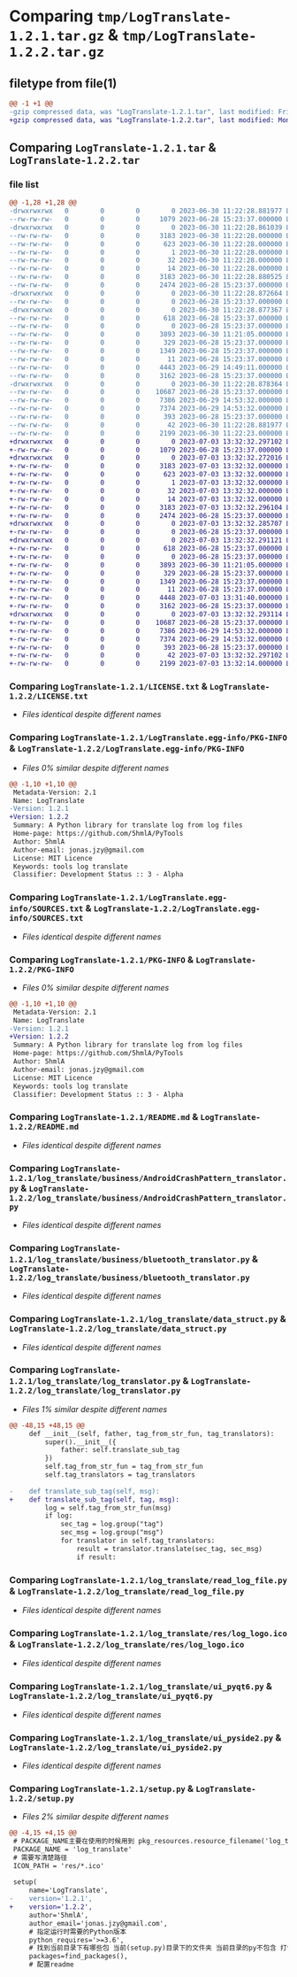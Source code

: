 # Comparing `tmp/LogTranslate-1.2.1.tar.gz` & `tmp/LogTranslate-1.2.2.tar.gz`

## filetype from file(1)

```diff
@@ -1 +1 @@
-gzip compressed data, was "LogTranslate-1.2.1.tar", last modified: Fri Jun 30 11:22:28 2023, max compression
+gzip compressed data, was "LogTranslate-1.2.2.tar", last modified: Mon Jul  3 13:32:32 2023, max compression
```

## Comparing `LogTranslate-1.2.1.tar` & `LogTranslate-1.2.2.tar`

### file list

```diff
@@ -1,28 +1,28 @@
-drwxrwxrwx   0        0        0        0 2023-06-30 11:22:28.881977 LogTranslate-1.2.1/
--rw-rw-rw-   0        0        0     1079 2023-06-28 15:23:37.000000 LogTranslate-1.2.1/LICENSE.txt
-drwxrwxrwx   0        0        0        0 2023-06-30 11:22:28.861039 LogTranslate-1.2.1/LogTranslate.egg-info/
--rw-rw-rw-   0        0        0     3183 2023-06-30 11:22:28.000000 LogTranslate-1.2.1/LogTranslate.egg-info/PKG-INFO
--rw-rw-rw-   0        0        0      623 2023-06-30 11:22:28.000000 LogTranslate-1.2.1/LogTranslate.egg-info/SOURCES.txt
--rw-rw-rw-   0        0        0        1 2023-06-30 11:22:28.000000 LogTranslate-1.2.1/LogTranslate.egg-info/dependency_links.txt
--rw-rw-rw-   0        0        0       32 2023-06-30 11:22:28.000000 LogTranslate-1.2.1/LogTranslate.egg-info/requires.txt
--rw-rw-rw-   0        0        0       14 2023-06-30 11:22:28.000000 LogTranslate-1.2.1/LogTranslate.egg-info/top_level.txt
--rw-rw-rw-   0        0        0     3183 2023-06-30 11:22:28.880525 LogTranslate-1.2.1/PKG-INFO
--rw-rw-rw-   0        0        0     2474 2023-06-28 15:23:37.000000 LogTranslate-1.2.1/README.md
-drwxrwxrwx   0        0        0        0 2023-06-30 11:22:28.872664 LogTranslate-1.2.1/log_translate/
--rw-rw-rw-   0        0        0        0 2023-06-28 15:23:37.000000 LogTranslate-1.2.1/log_translate/__init__.py
-drwxrwxrwx   0        0        0        0 2023-06-30 11:22:28.877367 LogTranslate-1.2.1/log_translate/business/
--rw-rw-rw-   0        0        0      618 2023-06-28 15:23:37.000000 LogTranslate-1.2.1/log_translate/business/AndroidCrashPattern_translator.py
--rw-rw-rw-   0        0        0        0 2023-06-28 15:23:37.000000 LogTranslate-1.2.1/log_translate/business/__init__.py
--rw-rw-rw-   0        0        0     3893 2023-06-30 11:21:05.000000 LogTranslate-1.2.1/log_translate/business/bluetooth_translator.py
--rw-rw-rw-   0        0        0      329 2023-06-28 15:23:37.000000 LogTranslate-1.2.1/log_translate/config_default.py
--rw-rw-rw-   0        0        0     1349 2023-06-28 15:23:37.000000 LogTranslate-1.2.1/log_translate/data_struct.py
--rw-rw-rw-   0        0        0       11 2023-06-28 15:23:37.000000 LogTranslate-1.2.1/log_translate/gloable.py
--rw-rw-rw-   0        0        0     4443 2023-06-29 14:49:11.000000 LogTranslate-1.2.1/log_translate/log_translator.py
--rw-rw-rw-   0        0        0     3162 2023-06-28 15:23:37.000000 LogTranslate-1.2.1/log_translate/read_log_file.py
-drwxrwxrwx   0        0        0        0 2023-06-30 11:22:28.878364 LogTranslate-1.2.1/log_translate/res/
--rw-rw-rw-   0        0        0    10687 2023-06-28 15:23:37.000000 LogTranslate-1.2.1/log_translate/res/log_logo.ico
--rw-rw-rw-   0        0        0     7386 2023-06-29 14:53:32.000000 LogTranslate-1.2.1/log_translate/ui_pyqt6.py
--rw-rw-rw-   0        0        0     7374 2023-06-29 14:53:32.000000 LogTranslate-1.2.1/log_translate/ui_pyside2.py
--rw-rw-rw-   0        0        0      393 2023-06-28 15:23:37.000000 LogTranslate-1.2.1/pyproject.toml
--rw-rw-rw-   0        0        0       42 2023-06-30 11:22:28.881977 LogTranslate-1.2.1/setup.cfg
--rw-rw-rw-   0        0        0     2199 2023-06-30 11:22:23.000000 LogTranslate-1.2.1/setup.py
+drwxrwxrwx   0        0        0        0 2023-07-03 13:32:32.297102 LogTranslate-1.2.2/
+-rw-rw-rw-   0        0        0     1079 2023-06-28 15:23:37.000000 LogTranslate-1.2.2/LICENSE.txt
+drwxrwxrwx   0        0        0        0 2023-07-03 13:32:32.272016 LogTranslate-1.2.2/LogTranslate.egg-info/
+-rw-rw-rw-   0        0        0     3183 2023-07-03 13:32:32.000000 LogTranslate-1.2.2/LogTranslate.egg-info/PKG-INFO
+-rw-rw-rw-   0        0        0      623 2023-07-03 13:32:32.000000 LogTranslate-1.2.2/LogTranslate.egg-info/SOURCES.txt
+-rw-rw-rw-   0        0        0        1 2023-07-03 13:32:32.000000 LogTranslate-1.2.2/LogTranslate.egg-info/dependency_links.txt
+-rw-rw-rw-   0        0        0       32 2023-07-03 13:32:32.000000 LogTranslate-1.2.2/LogTranslate.egg-info/requires.txt
+-rw-rw-rw-   0        0        0       14 2023-07-03 13:32:32.000000 LogTranslate-1.2.2/LogTranslate.egg-info/top_level.txt
+-rw-rw-rw-   0        0        0     3183 2023-07-03 13:32:32.296104 LogTranslate-1.2.2/PKG-INFO
+-rw-rw-rw-   0        0        0     2474 2023-06-28 15:23:37.000000 LogTranslate-1.2.2/README.md
+drwxrwxrwx   0        0        0        0 2023-07-03 13:32:32.285707 LogTranslate-1.2.2/log_translate/
+-rw-rw-rw-   0        0        0        0 2023-06-28 15:23:37.000000 LogTranslate-1.2.2/log_translate/__init__.py
+drwxrwxrwx   0        0        0        0 2023-07-03 13:32:32.291121 LogTranslate-1.2.2/log_translate/business/
+-rw-rw-rw-   0        0        0      618 2023-06-28 15:23:37.000000 LogTranslate-1.2.2/log_translate/business/AndroidCrashPattern_translator.py
+-rw-rw-rw-   0        0        0        0 2023-06-28 15:23:37.000000 LogTranslate-1.2.2/log_translate/business/__init__.py
+-rw-rw-rw-   0        0        0     3893 2023-06-30 11:21:05.000000 LogTranslate-1.2.2/log_translate/business/bluetooth_translator.py
+-rw-rw-rw-   0        0        0      329 2023-06-28 15:23:37.000000 LogTranslate-1.2.2/log_translate/config_default.py
+-rw-rw-rw-   0        0        0     1349 2023-06-28 15:23:37.000000 LogTranslate-1.2.2/log_translate/data_struct.py
+-rw-rw-rw-   0        0        0       11 2023-06-28 15:23:37.000000 LogTranslate-1.2.2/log_translate/gloable.py
+-rw-rw-rw-   0        0        0     4448 2023-07-03 13:31:40.000000 LogTranslate-1.2.2/log_translate/log_translator.py
+-rw-rw-rw-   0        0        0     3162 2023-06-28 15:23:37.000000 LogTranslate-1.2.2/log_translate/read_log_file.py
+drwxrwxrwx   0        0        0        0 2023-07-03 13:32:32.293114 LogTranslate-1.2.2/log_translate/res/
+-rw-rw-rw-   0        0        0    10687 2023-06-28 15:23:37.000000 LogTranslate-1.2.2/log_translate/res/log_logo.ico
+-rw-rw-rw-   0        0        0     7386 2023-06-29 14:53:32.000000 LogTranslate-1.2.2/log_translate/ui_pyqt6.py
+-rw-rw-rw-   0        0        0     7374 2023-06-29 14:53:32.000000 LogTranslate-1.2.2/log_translate/ui_pyside2.py
+-rw-rw-rw-   0        0        0      393 2023-06-28 15:23:37.000000 LogTranslate-1.2.2/pyproject.toml
+-rw-rw-rw-   0        0        0       42 2023-07-03 13:32:32.297102 LogTranslate-1.2.2/setup.cfg
+-rw-rw-rw-   0        0        0     2199 2023-07-03 13:32:14.000000 LogTranslate-1.2.2/setup.py
```

### Comparing `LogTranslate-1.2.1/LICENSE.txt` & `LogTranslate-1.2.2/LICENSE.txt`

 * *Files identical despite different names*

### Comparing `LogTranslate-1.2.1/LogTranslate.egg-info/PKG-INFO` & `LogTranslate-1.2.2/LogTranslate.egg-info/PKG-INFO`

 * *Files 0% similar despite different names*

```diff
@@ -1,10 +1,10 @@
 Metadata-Version: 2.1
 Name: LogTranslate
-Version: 1.2.1
+Version: 1.2.2
 Summary: A Python library for translate log from log files
 Home-page: https://github.com/5hmlA/PyTools
 Author: 5hmlA
 Author-email: jonas.jzy@gmail.com
 License: MIT Licence
 Keywords: tools log translate
 Classifier: Development Status :: 3 - Alpha
```

### Comparing `LogTranslate-1.2.1/LogTranslate.egg-info/SOURCES.txt` & `LogTranslate-1.2.2/LogTranslate.egg-info/SOURCES.txt`

 * *Files identical despite different names*

### Comparing `LogTranslate-1.2.1/PKG-INFO` & `LogTranslate-1.2.2/PKG-INFO`

 * *Files 0% similar despite different names*

```diff
@@ -1,10 +1,10 @@
 Metadata-Version: 2.1
 Name: LogTranslate
-Version: 1.2.1
+Version: 1.2.2
 Summary: A Python library for translate log from log files
 Home-page: https://github.com/5hmlA/PyTools
 Author: 5hmlA
 Author-email: jonas.jzy@gmail.com
 License: MIT Licence
 Keywords: tools log translate
 Classifier: Development Status :: 3 - Alpha
```

### Comparing `LogTranslate-1.2.1/README.md` & `LogTranslate-1.2.2/README.md`

 * *Files identical despite different names*

### Comparing `LogTranslate-1.2.1/log_translate/business/AndroidCrashPattern_translator.py` & `LogTranslate-1.2.2/log_translate/business/AndroidCrashPattern_translator.py`

 * *Files identical despite different names*

### Comparing `LogTranslate-1.2.1/log_translate/business/bluetooth_translator.py` & `LogTranslate-1.2.2/log_translate/business/bluetooth_translator.py`

 * *Files identical despite different names*

### Comparing `LogTranslate-1.2.1/log_translate/data_struct.py` & `LogTranslate-1.2.2/log_translate/data_struct.py`

 * *Files identical despite different names*

### Comparing `LogTranslate-1.2.1/log_translate/log_translator.py` & `LogTranslate-1.2.2/log_translate/log_translator.py`

 * *Files 1% similar despite different names*

```diff
@@ -48,15 +48,15 @@
     def __init__(self, father, tag_from_str_fun, tag_translators):
         super().__init__({
             father: self.translate_sub_tag
         })
         self.tag_from_str_fun = tag_from_str_fun
         self.tag_translators = tag_translators
 
-    def translate_sub_tag(self, msg):
+    def translate_sub_tag(self, tag, msg):
         log = self.tag_from_str_fun(msg)
         if log:
             sec_tag = log.group("tag")
             sec_msg = log.group("msg")
             for translator in self.tag_translators:
                 result = translator.translate(sec_tag, sec_msg)
                 if result:
```

### Comparing `LogTranslate-1.2.1/log_translate/read_log_file.py` & `LogTranslate-1.2.2/log_translate/read_log_file.py`

 * *Files identical despite different names*

### Comparing `LogTranslate-1.2.1/log_translate/res/log_logo.ico` & `LogTranslate-1.2.2/log_translate/res/log_logo.ico`

 * *Files identical despite different names*

### Comparing `LogTranslate-1.2.1/log_translate/ui_pyqt6.py` & `LogTranslate-1.2.2/log_translate/ui_pyqt6.py`

 * *Files identical despite different names*

### Comparing `LogTranslate-1.2.1/log_translate/ui_pyside2.py` & `LogTranslate-1.2.2/log_translate/ui_pyside2.py`

 * *Files identical despite different names*

### Comparing `LogTranslate-1.2.1/setup.py` & `LogTranslate-1.2.2/setup.py`

 * *Files 2% similar despite different names*

```diff
@@ -4,15 +4,15 @@
 # PACKAGE_NAME主要在使用的时候用到 pkg_resources.resource_filename('log_translate', 'res/log_logo.ico')
 PACKAGE_NAME = 'log_translate'
 # 需要写清楚路径
 ICON_PATH = 'res/*.ico'
 
 setup(
     name='LogTranslate',
-    version='1.2.1',
+    version='1.2.2',
     author='5hmlA',
     author_email='jonas.jzy@gmail.com',
     # 指定运行时需要的Python版本
     python_requires='>=3.6',
     # 找到当前目录下有哪些包 当前(setup.py)目录下的文件夹 当前目录的py不包含 打包的是把所有代码放一个文件夹下文件名为库名字
     packages=find_packages(),
     # 配置readme
```


